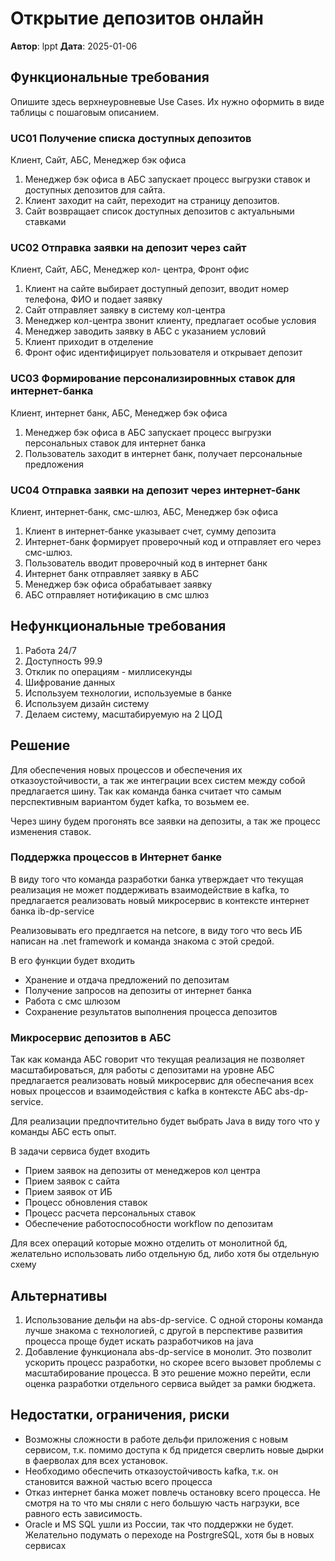 # Открытие депозитов онлайн

**Автор**: lppt
**Дата**: 2025-01-06

## Функциональные требования

Опишите здесь верхнеуровневые Use Cases. Их нужно оформить в виде таблицы с пошаговым описанием.

### UC01 Получение списка доступных депозитов

Клиент, Сайт, АБС, Менеджер бэк офиса

1. Менеджер бэк офиса в АБС запускает процесс выгрузки ставок и доступных депозитов для сайта.
2. Клиент заходит на сайт, переходит на страницу депозитов.
3. Сайт возвращает список доступных депозитов с актуальными ставками

### UC02 Отправка заявки на депозит через сайт

Клиент, Сайт, АБС, Менеджер кол- центра, Фронт офис

1. Клиент на сайте выбирает доступный депозит, вводит номер телефона, ФИО и подает заявку
2. Сайт отправляет заявку в систему кол-центра
3. Менеджер кол-центра звонит клиенту, предлагает особые условия
4. Менеджер заводить заявку в АБС с указанием условий
5. Клиент приходит в отделение
6. Фронт офис идентифицирует пользователя и открывает депозит

### UC03 Формирование персонализировнных ставок для интернет-банка

Клиент, интернет банк, АБС, Менеджер бэк офиса

1. Менеджер бэк офиса в АБС запускает процесс выгрузки персональных ставок для интернет банка
2. Пользователь заходит в интернет банк, получает персональные предложения

### UC04 Отправка заявки на депозит через интернет-банк

Клиент, интернет-банк, смс-шлюз, АБС, Менеджер бэк офиса

1. Клиент в интернет-банке указывает счет, сумму депозита
2. Интернет-банк формирует проверочный код и отправляет его через смс-шлюз.
3. Пользователь вводит проверочный код в интернет банк
4. Интернет банк отправляет заявку в АБС
5. Менеджер бэк офиса обрабатывает заявку
6. АБС отправляет нотификацию в смс шлюз

## Нефункциональные требования

1. Работа 24/7
2. Доступность 99.9
3. Отклик по операциям - миллисекунды
4. Шифрование данных
5. Используем технологии, используемые в банке
6. Используем дизайн систему
7. Делаем систему, масштабируемую на 2 ЦОД

## Решение

Для обеспечения новых процессов и обеспечения их отказоустойчивости, а так же интеграции всех систем между собой предлагается шину. Так как команда банка считает что самым перспективным вариантом будет kafka, то возьмем ее.

Через шину будем прогонять все заявки на депозиты, а так же процесс изменения ставок.

### Поддержка процессов в Интернет банке

В виду того что команда разработки банка утверждает что текущая реализация не может поддерживать взаимодействие в kafka, то предлагается реализовать новый микросервис в контексте интернет банка ib-dp-service

Реализовывать его предлгается на netcore, в виду того что весь ИБ написан на .net framework и команда знакома с этой средой.

В его функции будет входить

- Хранение и отдача предложений по депозитам
- Получение запросов на депозиты от интернет банка
- Работа с смс шлюзом
- Сохранение результатов выполнения процесса депозитов

### Микросервис депозитов в АБС

Так как команда АБС говорит что текущая реализация не позволяет масштабироваться, для работы с депозитами на уровне АБС предлагается реализовать новый микросервис для обеспечания всех новых процессов и взаимодействия с kafka в контексте АБС abs-dp-service.

Для реализации предпочтительно будет выбрать Java в виду того что у команды АБС есть опыт.

В задачи сервиса будет входить

- Прием заявок на депозиты от менеджеров кол центра
- Прием заявок с сайта
- Прием заявок от ИБ
- Процесс обновления ставок
- Процесс расчета персональных ставок
- Обеспечение работоспособности workflow по депозитам

Для всех операций которые можно отделить от монолитной бд, желательно использовать либо отдельную бд, либо хотя бы отдельную схему

## Альтернативы

1. Использование дельфи на abs-dp-service.
   С одной стороны команда лучше знакома с технологией, с другой в перспективе развития процесса проще будет искать разработчиков на java
2. Добавление функционала abs-dp-service в монолит.
   Это позволит ускорить процесс разработки, но скорее всего вызовет проблемы с масштабирование процесса. В это решение можно перейти, если оценка разработки отдельного сервиса выйдет за рамки бюджета.

## Недостатки, ограничения, риски

- Возможны сложности в работе дельфи приложения с новым сервисом, т.к. помимо доступа к бд придется сверлить новые дырки в фаерволах для всех установок.
- Необходимо обеспечить отказоустойчивость kafka, т.к. он становится важной частью всего процесса
- Отказ интернет банка может повлечь остановку всего процесса. Не смотря на то что мы сняли с него большую часть нагрзуки, все равного есть зависимость.
- Oracle и MS SQL ушли из России, так что поддержки не будет. Желательно подумать о переходе на PostrgreSQL, хотя бы в новых сервисах
